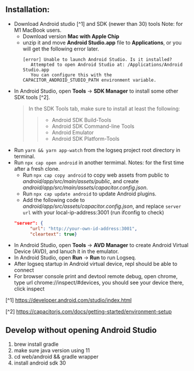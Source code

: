 ## Installation:
* Download Android studio [^1] and SDK (newer than 30) tools
   Note: for M1 MacBook users.
   - Download version **Mac with Apple Chip** 
   - unzip it and move **Android Studio.app** file to **Applications**, or you will get the following error later.
     ```
     [error] Unable to launch Android Studio. Is it installed?
        Attempted to open Android Studio at: /Applications/Android Studio.app
        You can configure this with the CAPACITOR_ANDROID_STUDIO_PATH environment variable.
     ```
* In Android Studio, open **Tools** -> **SDK Manager** to install some other SDK tools [^2].
  > In the SDK Tools tab, make sure to install at least the following:
  >> - Android SDK Build-Tools
  >> - Android SDK Command-line Tools
  >> - Android Emulator
  >> - Android SDK Platform-Tools
* Run `yarn && yarn app-watch` from the logseq project root directory in terminal.
* Run `npx cap open android` in another termimal.
  Notes: for the first time after a fresh clone.
  - Run `npx cap copy android` to copy web assets from public to *android/app/src/main/assets/public*, and create *android/app/src/main/assets/capacitor.config.json*.
  - Run `npx cap update android` to update Android plugins.
  - Add the following code to *android/app/src/assets/capacitor.config.json*, and replace `server url` with your local-ip-address:3001 (run ifconfig to check)
  ```json
  "server": {
		"url": "http://your-own-id-address:3001",
		"cleartext": true} 
  ```
* In Android Studio, open **Tools** -> **AVD Manager** to create Android Virtual Device (AVD), and lanuch it in the emulator.
* In Android Studio, open **Run** -> **Run** to run Logseq.
* After logseq startup in Android virtual device, repl should be able to connect
* For browser console print and devtool remote debug, open chrome, type url chrome://inspect/#devices, you should see your device there, click inspect

[^1] https://developer.android.com/studio/index.html

[^2] https://capacitorjs.com/docs/getting-started/environment-setup

## Develop without opening Android Studio
1. brew install gradle
2. make sure java version using 11
3. cd web/android && gradle wrapper
4. install android sdk 30
